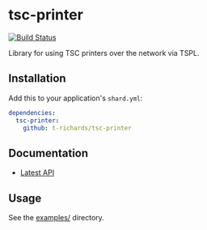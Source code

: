 # tsc-printer

[![Build Status](https://travis-ci.org/t-richards/tsc-printer.svg?branch=master)](https://travis-ci.org/t-richards/tsc-printer)

Library for using TSC printers over the network via TSPL.

## Installation

Add this to your application's `shard.yml`:

```yaml
dependencies:
  tsc-printer:
    github: t-richards/tsc-printer
```

## Documentation

 - [Latest API](https://t-richards.github.io/tsc-printer/)

## Usage

See the [examples/](https://github.com/t-richards/tsc-printer/tree/master/examples) directory.
